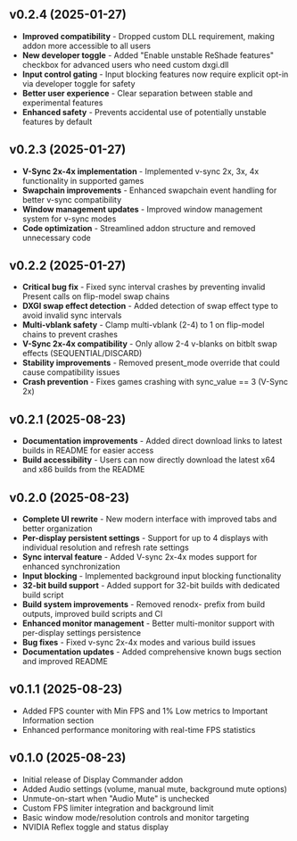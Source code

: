 ## v0.2.4 (2025-01-27)

- **Improved compatibility** - Dropped custom DLL requirement, making addon more accessible to all users
- **New developer toggle** - Added "Enable unstable ReShade features" checkbox for advanced users who need custom dxgi.dll
- **Input control gating** - Input blocking features now require explicit opt-in via developer toggle for safety
- **Better user experience** - Clear separation between stable and experimental features
- **Enhanced safety** - Prevents accidental use of potentially unstable features by default

## v0.2.3 (2025-01-27)

- **V-Sync 2x-4x implementation** - Implemented v-sync 2x, 3x, 4x functionality in supported games
- **Swapchain improvements** - Enhanced swapchain event handling for better v-sync compatibility
- **Window management updates** - Improved window management system for v-sync modes
- **Code optimization** - Streamlined addon structure and removed unnecessary code

## v0.2.2 (2025-01-27)

- **Critical bug fix** - Fixed sync interval crashes by preventing invalid Present calls on flip-model swap chains
- **DXGI swap effect detection** - Added detection of swap effect type to avoid invalid sync intervals
- **Multi-vblank safety** - Clamp multi-vblank (2-4) to 1 on flip-model chains to prevent crashes
- **V-Sync 2x-4x compatibility** - Only allow 2-4 v-blanks on bitblt swap effects (SEQUENTIAL/DISCARD)
- **Stability improvements** - Removed present_mode override that could cause compatibility issues
- **Crash prevention** - Fixes games crashing with sync_value == 3 (V-Sync 2x)

## v0.2.1 (2025-08-23)

- **Documentation improvements** - Added direct download links to latest builds in README for easier access
- **Build accessibility** - Users can now directly download the latest x64 and x86 builds from the README

## v0.2.0 (2025-08-23)

- **Complete UI rewrite** - New modern interface with improved tabs and better organization
- **Per-display persistent settings** - Support for up to 4 displays with individual resolution and refresh rate settings
- **Sync interval feature** - Added V-sync 2x-4x modes support for enhanced synchronization
- **Input blocking** - Implemented background input blocking functionality
- **32-bit build support** - Added support for 32-bit builds with dedicated build script
- **Build system improvements** - Removed renodx- prefix from build outputs, improved build scripts and CI
- **Enhanced monitor management** - Better multi-monitor support with per-display settings persistence
- **Bug fixes** - Fixed v-sync 2x-4x modes and various build issues
- **Documentation updates** - Added comprehensive known bugs section and improved README

## v0.1.1 (2025-08-23)

- Added FPS counter with Min FPS and 1% Low metrics to Important Information section
- Enhanced performance monitoring with real-time FPS statistics

## v0.1.0 (2025-08-23)

- Initial release of Display Commander addon
- Added Audio settings (volume, manual mute, background mute options)
- Unmute-on-start when "Audio Mute" is unchecked
- Custom FPS limiter integration and background limit
- Basic window mode/resolution controls and monitor targeting
- NVIDIA Reflex toggle and status display


